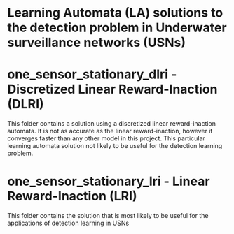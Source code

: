 # Learning Automata (LA) solutions to the detection problem in Underwater surveillance networks (USNs)

# one_sensor_stationary_dlri - Discretized Linear Reward-Inaction (DLRI)

This folder contains a solution using a discretized linear reward-inaction automata. It is not as accurate as the linear reward-inaction, however it converges faster than any other model in this project.  This particular learning automata solution not likely to be useful for the detection learning problem.

# one_sensor_stationary_lri - Linear Reward-Inaction (LRI)

This folder contains the solution that is most likely to be useful for the applications of detection learning in USNs
